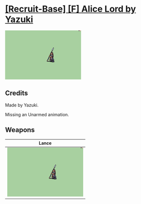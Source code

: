 # [\[Recruit-Base\] \[F\] Alice Lord by Yazuki](./)

<img src="./2.%20Lance/Lance_000.png" alt="[Recruit-Base] [F] Alice Lord by Yazuki standing" />

## Credits

Made by Yazuki.

Missing an Unarmed animation.

## Weapons


|Lance |
|  :---: |
| <img alt="Lance animation" src="./2.%20Lance/Lance.gif" /> |
